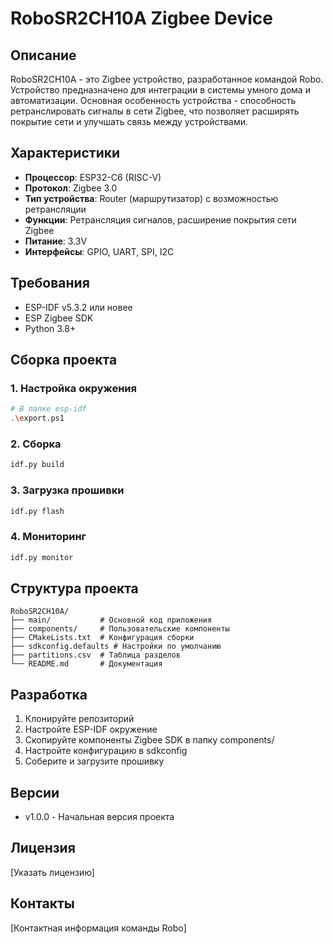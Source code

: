 # RoboSR2CH10A Zigbee Device

## Описание
RoboSR2CH10A - это Zigbee устройство, разработанное командой Robo. Устройство предназначено для интеграции в системы умного дома и автоматизации. Основная особенность устройства - способность ретранслировать сигналы в сети Zigbee, что позволяет расширять покрытие сети и улучшать связь между устройствами.

## Характеристики
- **Процессор**: ESP32-C6 (RISC-V)
- **Протокол**: Zigbee 3.0
- **Тип устройства**: Router (маршрутизатор) с возможностью ретрансляции
- **Функции**: Ретрансляция сигналов, расширение покрытия сети Zigbee
- **Питание**: 3.3V
- **Интерфейсы**: GPIO, UART, SPI, I2C

## Требования
- ESP-IDF v5.3.2 или новее
- ESP Zigbee SDK
- Python 3.8+

## Сборка проекта

### 1. Настройка окружения
```bash
# В папке esp-idf
.\export.ps1
```

### 2. Сборка
```bash
idf.py build
```

### 3. Загрузка прошивки
```bash
idf.py flash
```

### 4. Мониторинг
```bash
idf.py monitor
```

## Структура проекта
```
RoboSR2CH10A/
├── main/           # Основной код приложения
├── components/     # Пользовательские компоненты
├── CMakeLists.txt  # Конфигурация сборки
├── sdkconfig.defaults # Настройки по умолчанию
├── partitions.csv  # Таблица разделов
└── README.md       # Документация
```

## Разработка
1. Клонируйте репозиторий
2. Настройте ESP-IDF окружение
3. Скопируйте компоненты Zigbee SDK в папку components/
4. Настройте конфигурацию в sdkconfig
5. Соберите и загрузите прошивку

## Версии
- v1.0.0 - Начальная версия проекта

## Лицензия
[Указать лицензию]

## Контакты
[Контактная информация команды Robo]
